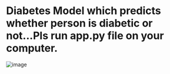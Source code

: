# Diabetes Model which predicts whether person is diabetic or not...Pls run app.py file on your computer.
![image](https://github.com/devarshee-shah05/ML_Projects/assets/91781761/6818a8f1-96ea-454a-81bb-9d7b3928b363)

